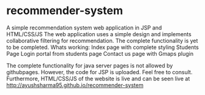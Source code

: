 # recommender-system
A simple recommendation system web application in JSP and HTML/CSS/JS
The web application uses a simple design and implements collaborative filtering for recommendation. The complete functionality is yet to be completed.
Whats working: 
  Index page with complete styling
  Students Page
  Login portal from students page
  Contact us page with Gmaps plugin

The complete functionality for java server pages is not allowed by githubpages. However, the code for JSP is uploaded. Feel free to consult. 
Furthermore, HTML/CSS/JS of the website is live and can be seen live at http://ayushsharma95.github.io/recommender-system
